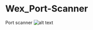 # Wex_Port-Scanner
Port scanner 
![alt text](https://github.com/himash/Wex_Port-Scanner/issues/1#issue-459114871)
